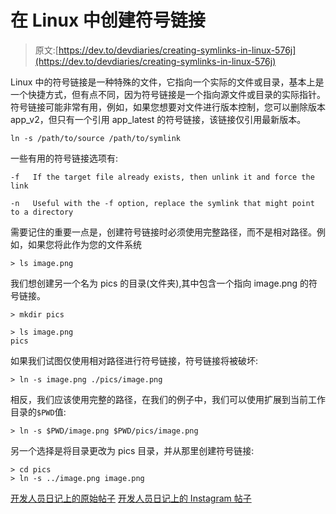 # 在 Linux 中创建符号链接

> 原文:[https://dev.to/devdiaries/creating-symlinks-in-linux-576j](https://dev.to/devdiaries/creating-symlinks-in-linux-576j)

Linux 中的符号链接是一种特殊的文件，它指向一个实际的文件或目录，基本上是一个快捷方式，但有点不同，因为符号链接是一个指向源文件或目录的实际指针。符号链接可能非常有用，例如，如果您想要对文件进行版本控制，您可以删除版本 app_v2，但只有一个引用 app_latest 的符号链接，该链接仅引用最新版本。

```
ln -s /path/to/source /path/to/symlink 
```

一些有用的符号链接选项有:

```
-f   If the target file already exists, then unlink it and force the link

-n   Useful with the -f option, replace the symlink that might point to a directory 
```

需要记住的重要一点是，创建符号链接时必须使用完整路径，而不是相对路径。例如，如果您将此作为您的文件系统

```
> ls image.png 
```

我们想创建另一个名为 pics 的目录(文件夹),其中包含一个指向 image.png 的符号链接。

```
> mkdir pics

> ls image.png
pics 
```

如果我们试图仅使用相对路径进行符号链接，符号链接将被破坏:

```
> ln -s image.png ./pics/image.png 
```

相反，我们应该使用完整的路径，在我们的例子中，我们可以使用扩展到当前工作目录的`$PWD`值:

```
> ln -s $PWD/image.png $PWD/pics/image.png 
```

另一个选择是将目录更改为 pics 目录，并从那里创建符号链接:

```
> cd pics
> ln -s ../image.png image.png 
```

[开发人员日记上的原始帖子](https://www.dev-diaries.com/social-posts/sym-link/)
[开发人员日记上的 Instagram 帖子](https://www.instagram.com/p/Bw2eNhIBAiv/)